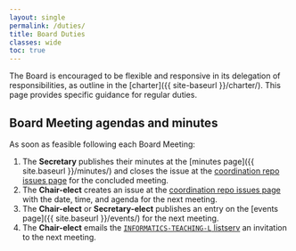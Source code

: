 ```yaml
---
layout: single
permalink: /duties/
title: Board Duties
classes: wide
toc: true
---
```


The Board is encouraged to be flexible and responsive in its delegation of responsibilities, as outline in the [charter]({{ site-baseurl }}/charter/). This page provides specific guidance for regular duties.

## Board Meeting agendas and minutes

As soon as feasible following each Board Meeting:

1. The **Secretary** publishes their minutes at the [minutes page]({{ site.baseurl }}/minutes/) and closes the issue at the [coordination repo issues page](https://github.com/UF-Carpentry/Coordination/issues) for the concluded meeting.
2. The **Chair-elect** creates an issue at the [coordination repo issues page](https://github.com/UF-Carpentry/Coordination/issues) with the date, time, and agenda for the next meeting.
3. The **Chair-elect** or **Secretary-elect** publishes an entry on the [events page]({{ site.baseurl }}/events/) for the next meeting.
4. The **Chair-elect** emails the [`INFORMATICS-TEACHING-L` listserv](https://lists.ufl.edu/cgi-bin/wa?A0=INFORMATICS-TEACHING-L) an invitation to the next meeting.
